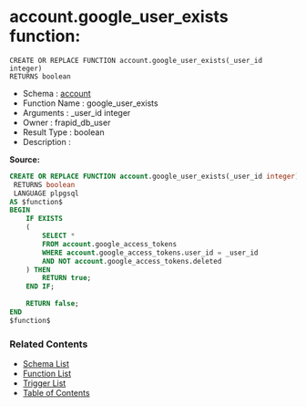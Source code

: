 # account.google_user_exists function:

```plpgsql
CREATE OR REPLACE FUNCTION account.google_user_exists(_user_id integer)
RETURNS boolean
```
* Schema : [account](../../schemas/account.md)
* Function Name : google_user_exists
* Arguments : _user_id integer
* Owner : frapid_db_user
* Result Type : boolean
* Description : 


**Source:**
```sql
CREATE OR REPLACE FUNCTION account.google_user_exists(_user_id integer)
 RETURNS boolean
 LANGUAGE plpgsql
AS $function$
BEGIN
    IF EXISTS
    (
        SELECT *
        FROM account.google_access_tokens
        WHERE account.google_access_tokens.user_id = _user_id
		AND NOT account.google_access_tokens.deleted		
    ) THEN
        RETURN true;
    END IF;
    
    RETURN false;
END
$function$

```

### Related Contents
* [Schema List](../../schemas.md)
* [Function List](../../functions.md)
* [Trigger List](../../triggers.md)
* [Table of Contents](../../README.md)


